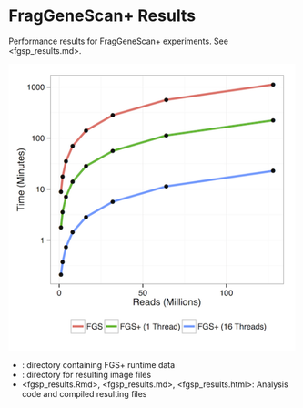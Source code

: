 # FragGeneScan+ Results

Performance results for FragGeneScan+ experiments. See <fgsp_results.md>.

![imgs/fgsp_performance_log.png](imgs/fgsp_performance_log.png)

* <data/>: directory containing FGS+ runtime data
* <imgs/>: directory for resulting image files
* <fgsp_results.Rmd>, <fgsp_results.md>, <fgsp_results.html>: Analysis code and compiled resulting files